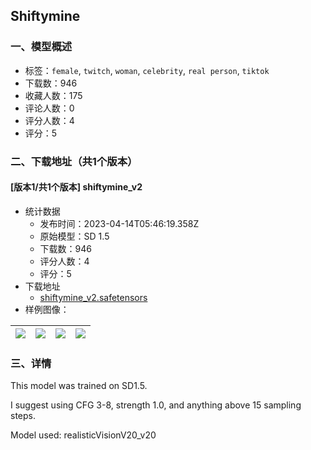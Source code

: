 ## Shiftymine
### 一、模型概述

- 标签：`female`, `twitch`, `woman`, `celebrity`, `real person`, `tiktok`
- 下载数：946
- 收藏人数：175
- 评论人数：0
- 评分人数：4
- 评分：5

### 二、下载地址（共1个版本）

#### [版本1/共1个版本] shiftymine_v2

- 统计数据
  - 发布时间：2023-04-14T05:46:19.358Z
  - 原始模型：SD 1.5
  - 下载数：946
  - 评分人数：4
  - 评分：5
- 下载地址
  - [shiftymine_v2.safetensors](https://civitai.com/api/download/models/45341)
- 样例图像：

| <img src="https://image.civitai.com/xG1nkqKTMzGDvpLrqFT7WA/a44d7f71-eb3f-4709-44f0-29624985cb00/width=450/491789.jpeg" /> | <img src="https://image.civitai.com/xG1nkqKTMzGDvpLrqFT7WA/4538d273-f317-4e9c-4019-39cebf2cba00/width=450/491790.jpeg" /> | <img src="https://image.civitai.com/xG1nkqKTMzGDvpLrqFT7WA/c610b915-e426-47c8-2b02-9f973789ca00/width=450/491788.jpeg" /> | <img src="https://image.civitai.com/xG1nkqKTMzGDvpLrqFT7WA/7f65ce4a-dcd6-4c48-8547-555688bbce00/width=450/491791.jpeg" /> |
| ---- | ---- | ---- | ---- |


### 三、详情
<p>This model was trained on SD1.5.</p><p>I suggest using CFG 3-8, strength 1.0, and anything above 15 sampling steps.</p><p>Model used: realisticVisionV20_v20</p>